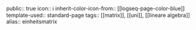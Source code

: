 public:: true
icon:: ℹ️
inherit-color-icon-from:: [[logseq-page-color-blue]]
template-used:: standard-page
tags:: [[matrix]], [[uni]], [[lineare algebra]]
alias:: einheitsmatrix
